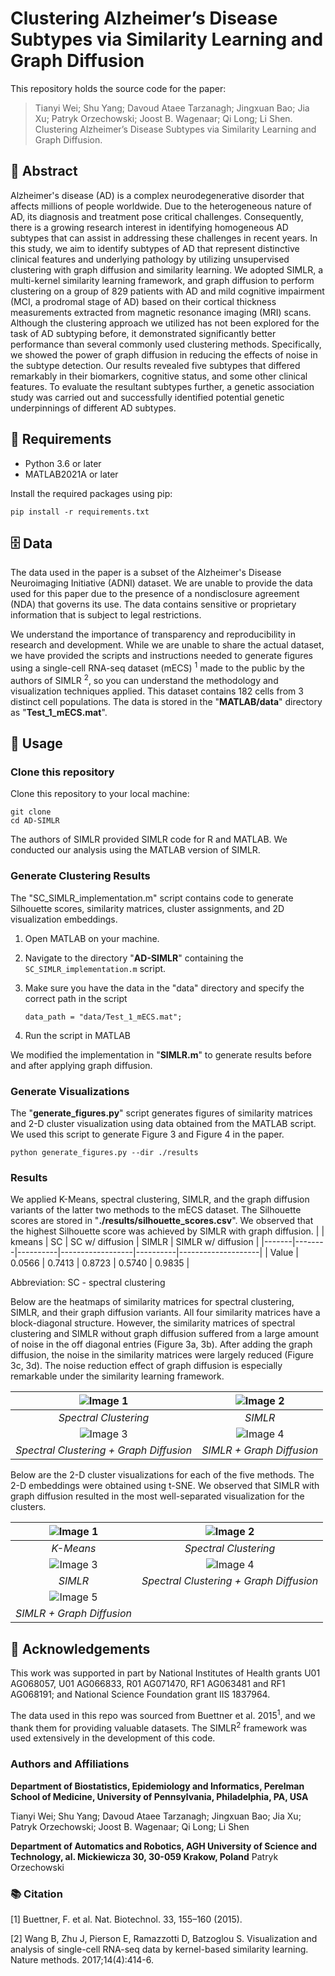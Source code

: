 # Clustering Alzheimer’s Disease Subtypes via Similarity Learning and Graph Diffusion

This repository holds the source code for the paper:
> Tianyi Wei; Shu Yang; Davoud Ataee Tarzanagh; Jingxuan Bao; Jia Xu; Patryk Orzechowski; Joost B. Wagenaar; Qi Long; Li Shen. Clustering Alzheimer’s Disease Subtypes via Similarity Learning and Graph Diffusion.

## 🦸‍ Abstract
Alzheimer's disease (AD) is a complex neurodegenerative disorder that affects millions of people worldwide. Due to the heterogeneous nature of AD, its diagnosis and treatment pose critical challenges. Consequently, there is a growing research interest in identifying homogeneous AD subtypes that can assist in addressing these challenges in recent years. In this study, we aim to identify subtypes of AD that represent distinctive clinical features and underlying pathology by utilizing unsupervised clustering with graph diffusion and similarity learning. We adopted SIMLR, a multi-kernel similarity learning framework, and graph diffusion to perform clustering on a group of 829 patients with AD and mild cognitive impairment (MCI, a prodromal stage of AD) based on their cortical thickness measurements extracted from magnetic resonance imaging (MRI) scans. Although the clustering approach we utilized has not been explored for the task of AD subtyping before, it demonstrated significantly better performance than several commonly used clustering methods. Specifically, we showed the power of graph diffusion in reducing the effects of noise in the subtype detection. Our results revealed five subtypes that differed remarkably in their biomarkers, cognitive status, and some other clinical features. To evaluate the resultant subtypes further, a genetic association study was carried out and successfully identified potential genetic underpinnings of different AD subtypes.


## 📝 Requirements
- Python 3.6 or later
- MATLAB2021A or later
  
Install the required packages using pip:
```
pip install -r requirements.txt
```

## :file_cabinet: Data
The data used in the paper is a subset of the Alzheimer's Disease Neuroimaging Initiative (ADNI) dataset. We are unable to provide the data used for this paper due to the presence of a nondisclosure agreement (NDA) that governs its use. The data contains sensitive or proprietary information that is subject to legal restrictions.

We understand the importance of transparency and reproducibility in research and development. While we are unable to share the actual dataset, we have provided the scripts and instructions needed to generate figures using a single-cell RNA-seq dataset (mECS) <sup id="footnote1">1</sup> made to the public by the authors of SIMLR <sup id="footnote2">2</sup>, so you can understand the methodology and visualization techniques applied. This dataset contains 182 cells from 3 distinct cell populations. The data is stored in the "**MATLAB/data**" directory as "**Test_1_mECS.mat**".


## 🔨 Usage
### Clone this repository
Clone this repository to your local machine:
```
git clone 
cd AD-SIMLR
```
The authors of SIMLR provided SIMLR code for R and MATLAB. We conducted our analysis using the MATLAB version of SIMLR.

### Generate Clustering Results
The "SC_SIMLR_implementation.m" script contains code to generate Silhouette scores, similarity matrices, cluster assignments, and 2D visualization embeddings.
1. Open MATLAB on your machine.

2. Navigate to the directory "**AD-SIMLR**" containing the `SC_SIMLR_implementation.m` script.
   
3. Make sure you have the data in the "data" directory and specify the correct path in the script
   ```
   data_path = "data/Test_1_mECS.mat";
   ```
   
4. Run the script in MATLAB

We modified the implementation in "**SIMLR.m**" to generate results before and after applying graph diffusion. 

### Generate Visualizations
The "**generate_figures.py**" script generates figures of similarity matrices and 2-D cluster visualization using data obtained from the MATLAB script. We used this script to generate Figure 3 and Figure 4 in the paper. 
```
python generate_figures.py --dir ./results
```

### Results
We applied K-Means, spectral clustering, SIMLR, and the graph diffusion variants of the latter two methods to the mECS dataset. The Silhouette scores are stored in "**./results/silhouette_scores.csv**". We observed that the highest Silhouette score was achieved by SIMLR with graph diffusion. 
|       | kmeans | SC       | SC w/ diffusion  | SIMLR    | SIMLR w/ diffusion |
|-------|--------|----------|------------------|----------|--------------------|
| Value | 0.0566 | 0.7413   | 0.8723           | 0.5740   | 0.9835             |

Abbreviation: SC - spectral clustering

Below are the heatmaps of similarity matrices for spectral clustering, SIMLR, and their graph diffusion variants. All four similarity matrices have a block-diagonal structure. However, the similarity matrices of spectral clustering and SIMLR without graph diffusion suffered from a large amount of noise in the off diagonal entries (Figure 3a, 3b). After adding the graph diffusion, the noise in the similarity matrices were largely reduced (Figure 3c, 3d). The noise reduction effect of graph diffusion is especially remarkable under the similarity learning framework.

| ![Image 1](results/simMat_SC.png) | ![Image 2](results/simMat_SIMLR.png) |
|:---:|:---:|
| *Spectral Clustering* | *SIMLR* |
| ![Image 3](results/simMat_SC_diff.png) | ![Image 4](results/simMat_SIMLR_diff.png) |
| *Spectral Clustering  + Graph Diffusion* | *SIMLR  + Graph Diffusion* |

Below are the 2-D cluster visualizations for each of the five methods. The 2-D embeddings were obtained using t-SNE. We observed that SIMLR with graph diffusion resulted in the most well-separated visualization for the clusters. 

| ![Image 1](results/tsne_kmeans.png) | ![Image 2](results/tsne_SC.png) |
|:---:|:---:|
| *K-Means* | *Spectral Clustering* |
| ![Image 3](results/tsne_SIMLR.png) | ![Image 4](results/tsne_SC_diff.png) |
| *SIMLR* | *Spectral Clustering  + Graph Diffusion* |
| ![Image 5](results/tsne_SIMLR_diff.png) | |
| *SIMLR + Graph Diffusion* | |



## 🤝 Acknowledgements
This work was supported in part by National Institutes of Health grants U01 AG068057, U01 AG066833, R01 AG071470, RF1 AG063481 and RF1 AG068191; and National Science Foundation grant IIS 1837964. 

The data used in this repo was sourced from Buettner et al. 2015<sup id="footnote3">1</sup>, and we thank them for providing valuable datasets. The SIMLR<sup id="footnote3">2</sup> framework was used extensively in the development of this code.

### Authors and Affiliations
**Department of Biostatistics, Epidemiology and Informatics, Perelman School of Medicine,
University of Pennsylvania, Philadelphia, PA, USA**

Tianyi Wei; Shu Yang; Davoud Ataee Tarzanagh; Jingxuan Bao; Jia Xu; Patryk Orzechowski; Joost B. Wagenaar; Qi Long; Li Shen

**Department of Automatics and Robotics, AGH University of Science and Technology, al. Mickiewicza 30, 30-059 Krakow, Poland**
Patryk Orzechowski



### 📚 Citation
[1] Buettner, F. et al. Nat. Biotechnol. 33, 155–160 (2015).

[2] Wang B, Zhu J, Pierson E, Ramazzotti D, Batzoglou S. Visualization and analysis of single-cell RNA-seq data by kernel-based similarity learning. Nature methods. 2017;14(4):414-6.













   
